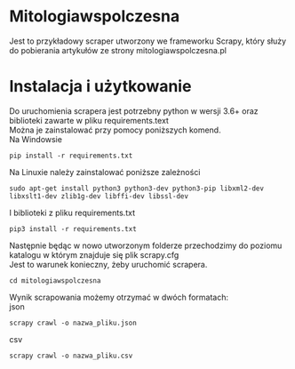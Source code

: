 # Mitologiawspolczesna
Jest to przykładowy scraper utworzony we frameworku Scrapy, który służy do pobierania artykułów ze strony mitologiawspolczesna.pl
# Instalacja i użytkowanie
Do uruchomienia scrapera jest potrzebny python w wersji 3.6+ oraz biblioteki zawarte w pliku requirements.text <br/>Można je zainstalować przy pomocy poniższych komend.
<br/>Na Windowsie

```
pip install -r requirements.txt
```
Na Linuxie należy zainstalować poniższe zależności
```
sudo apt-get install python3 python3-dev python3-pip libxml2-dev libxslt1-dev zlib1g-dev libffi-dev libssl-dev

```
I biblioteki z pliku requirements.txt
```
pip3 install -r requirements.txt
```
Następnie będąc w nowo utworzonym folderze przechodzimy do poziomu katalogu w którym znajduje się plik scrapy.cfg
<br/>Jest to warunek konieczny, żeby uruchomić scrapera.
```
cd mitologiawspolczesna
```

Wynik scrapowania możemy otrzymać w dwóch formatach:
<br/>json
```
scrapy crawl -o nazwa_pliku.json
```
csv
```
scrapy crawl -o nazwa_pliku.csv
```
